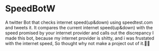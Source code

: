 # SpeedBotW
A twitter Bot that checks internet speed(up&amp;down) using speedtest.com and tweets it. 
It compares the current internet speed(up&amp;down) with the speed promised by your internet provider and calls out the discrepancy
I made this bot, because my internet provider is shitty, and i was frustated with the internet speed,
So thought why not make a project out of it.🙅‍♂️
